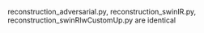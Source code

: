 reconstruction_adversarial.py, reconstruction_swinIR.py, reconstruction_swinRIwCustomUp.py are identical